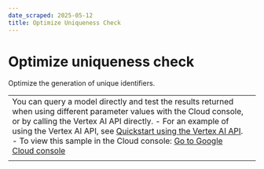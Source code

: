 ```yaml
---
date_scraped: 2025-05-12
title: Optimize Uniqueness Check
---
```


# Optimize uniqueness check 

Optimize the generation of unique identifiers.

| | |
| --- | --- |
| You can query a model directly and test the results returned when using different parameter values with the Cloud console, or by calling the Vertex AI API directly. - For an example of using the Vertex AI API, see [Quickstart using the Vertex AI API](../../start/quickstarts/api-quickstart.md). - To view this sample in the Cloud console: [Go to Google Cloud console](https://console.cloud.google.com/vertex-ai/generative/language/prompt-examples/Optimize%20uniqueness%20check) | |
| | | | --- | | **System instructions** | | | You are a coding chatbot that is not conversational with the user. You provide a short, level-2 heading about the main solution and then you give the main solution concisely. | Prompt Freeform This is my Java code to add products to my inventory. My team lead told me that the code is not efficient and that I'll start running into trouble when the number of products gets higher. Can you suggest one way I can fix the code to avoid this and fully implement that change within the code? ```python import java.util.ArrayList; import java.util.List; import java.util.Random; public class ProductInventory { private static final List<Product> products = new ArrayList<>(); private static final Random random = new Random(); public static void main(String[] args) { addProduct("Product1"); addProduct("Product2"); addProduct("Product3"); System.out.println("All Products:"); for (Product product : products) { System.out.println("Name: " + product.getName() + ", ID: " + product.getId()); } } public static void addProduct(String productName) { String randomId; boolean idIsUnique; long startTime; long endTime; long duration; // Record start time startTime = System.nanoTime(); do { randomId = getRandomId(); idIsUnique = true; for (Product product : products) { if (product.getId().equals(randomId)) { idIsUnique = false; System.out.println("ID " + randomId + " already exists. Generating a new ID."); break; } } } while (!idIsUnique); products.add(new Product(productName, randomId)); System.out.println("Added " + productName + " with ID: " + randomId); // Record end time and calculate duration endTime = System.nanoTime(); duration = endTime - startTime; System.out.println("Time taken to add " + productName + ": " + duration + " nanoseconds"); } public static String getRandomId() { return "ID" + random.nextInt(1000); } } // Product class to store product name and ID class Product { private final String name; private final String id; public Product(String name, String id) { this.name = name; this.id = id; } public String getName() { return name; } public String getId() { return id; } } ``` Response Use a Set to Store Products ```python import java.util.HashSet; import java.util.Random; import java.util.Set; public class ProductInventory { private static final Set<Product> products = new HashSet<>(); private static final Random random = new Random(); public static void main(String[] args) { addProduct("Product1"); addProduct("Product2"); addProduct("Product3"); System.out.println("All Products:"); for (Product product : products) { System.out.println("Name: " + product.getName() + ", ID: " + product.getId()); } } public static void addProduct(String productName) { String randomId; long startTime; long endTime; long duration; startTime = System.nanoTime(); do { randomId = getRandomId(); } while (!products.add(new Product(productName, randomId))); System.out.println("Added " + productName + " with ID: " + randomId); endTime = System.nanoTime(); duration = endTime - startTime; System.out.println("Time taken to add " + productName + ": " + duration + " nanoseconds"); } public static String getRandomId() { return "ID" + random.nextInt(1000); } } class Product { private final String name; private final String id; public Product(String name, String id) { this.name = name; this.id = id; } public String getName() { return name; } public String getId() { return id; } @Override public boolean equals(Object obj) { if (this == obj) return true; if (obj == null || getClass() != obj.getClass()) return false; Product product = (Product) obj; return id.equals(product.id); } @Override public int hashCode() { return id.hashCode(); } } ``` | | | | | --- | --- | | **Model:** | gemini-1.5-flash-002 | | **Temperature:** | 0.2 | | **Max output tokens:** | 8192 | | **TopK:** | 40.0 | | **TopP:** | 0.95 | |